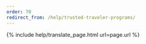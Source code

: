 ```yaml
---
order: 70
redirect_from: /help/trusted-traveler-programs/
---
```


{% include help/translate_page.html url=page.url %}
